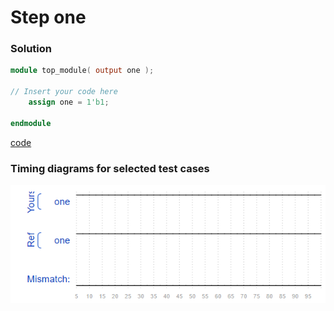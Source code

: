 # Step one
### Solution
```Verilog
module top_module( output one );

// Insert your code here
    assign one = 1'b1;

endmodule
```
[code](1.v)

### Timing diagrams for selected test cases
![result](https://github.com/Offliners/HDLBits-writeup/blob/main/Getting%20Started/1/result.PNG)
